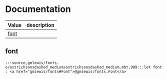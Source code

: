 # Documentation
|Value|description|
|---|---|
|[font](#font)||

## font

```moonbit
:::source,gmlewis/fonts-o/ostrichsansdashed_medium/ostrichsansdashed_medium.mbt,989:::let font : <a href="gmlewis/fonts#Font">@gmlewis/fonts.Font</a>
```


